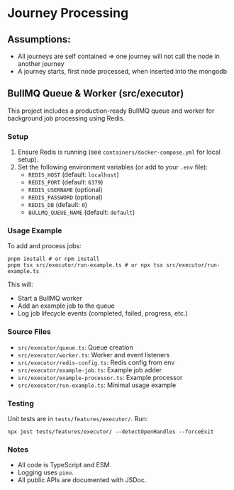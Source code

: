 # Journey Processing

## Assumptions:

- All journeys are self contained => one journey will not call the node in another journey
- A journey starts, first node processed, when inserted into the mongodb

## BullMQ Queue & Worker (src/executor)

This project includes a production-ready BullMQ queue and worker for background job processing using Redis.

### Setup

1. Ensure Redis is running (see `containers/docker-compose.yml` for local setup).
2. Set the following environment variables (or add to your `.env` file):
   - `REDIS_HOST` (default: `localhost`)
   - `REDIS_PORT` (default: `6379`)
   - `REDIS_USERNAME` (optional)
   - `REDIS_PASSWORD` (optional)
   - `REDIS_DB` (default: `0`)
   - `BULLMQ_QUEUE_NAME` (default: `default`)

### Usage Example

To add and process jobs:

```
pnpm install # or npm install
pnpm tsx src/executor/run-example.ts # or npx tsx src/executor/run-example.ts
```

This will:

- Start a BullMQ worker
- Add an example job to the queue
- Log job lifecycle events (completed, failed, progress, etc.)

### Source Files

- `src/executor/queue.ts`: Queue creation
- `src/executor/worker.ts`: Worker and event listeners
- `src/executor/redis-config.ts`: Redis config from env
- `src/executor/example-job.ts`: Example job adder
- `src/executor/example-processor.ts`: Example processor
- `src/executor/run-example.ts`: Minimal usage example

### Testing

Unit tests are in `tests/features/executor/`. Run:

```
npx jest tests/features/executor/ --detectOpenHandles --forceExit
```

### Notes

- All code is TypeScript and ESM.
- Logging uses `pino`.
- All public APIs are documented with JSDoc.
